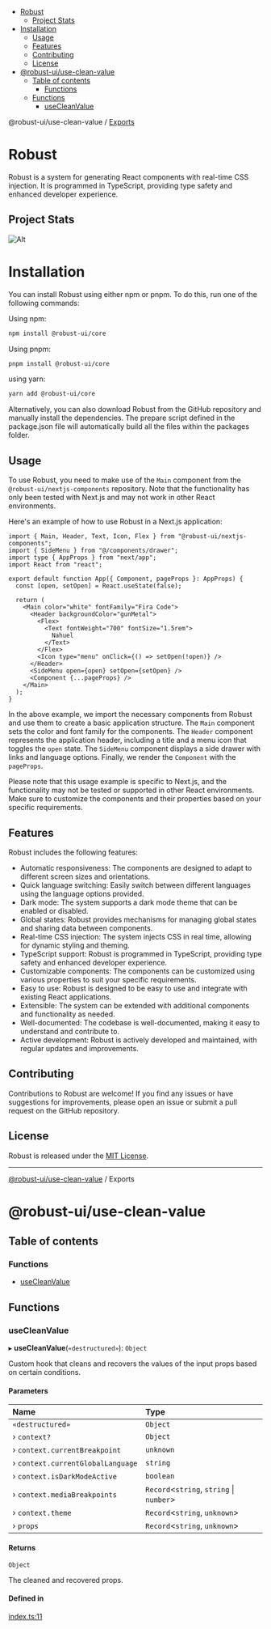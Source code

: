 <!-- START doctoc generated TOC please keep comment here to allow auto update -->
<!-- DON'T EDIT THIS SECTION, INSTEAD RE-RUN doctoc TO UPDATE -->

- [Robust](#robust)
  - [Project Stats](#project-stats)
- [Installation](#installation)
  - [Usage](#usage)
  - [Features](#features)
  - [Contributing](#contributing)
  - [License](#license)
- [@robust-ui/use-clean-value](#robust-uiuse-clean-value)
  - [Table of contents](#table-of-contents)
    - [Functions](#functions)
  - [Functions](#functions-1)
    - [useCleanValue](#usecleanvalue)

<!-- END doctoc generated TOC please keep comment here to allow auto update -->


<a name="readmemd"></a>

@robust-ui/use-clean-value / [Exports](#modulesmd)

# Robust

Robust is a system for generating React components with real-time CSS injection. It is programmed in TypeScript, providing type safety and enhanced developer experience.

## Project Stats

![Alt](https://repobeats.axiom.co/api/embed/57761159b119284992a2370b719d8f8fe9c07e34.svg "Repobeats analytics image")

# Installation

You can install Robust using either npm or pnpm. To do this, run one of the following commands:

Using npm:

```bash
npm install @robust-ui/core
```

Using pnpm:

```bash
pnpm install @robust-ui/core
```

using yarn:

```bash
yarn add @robust-ui/core
```

Alternatively, you can also download Robust from the GitHub repository and manually install the dependencies. The prepare script defined in the package.json file will automatically build all the files within the packages folder.

## Usage

To use Robust, you need to make use of the `Main` component from the `@robust-ui/nextjs-components` repository. Note that the functionality has only been tested with Next.js and may not work in other React environments.

Here's an example of how to use Robust in a Next.js application:

```tsx
import { Main, Header, Text, Icon, Flex } from "@robust-ui/nextjs-components";
import { SideMenu } from "@/components/drawer";
import type { AppProps } from "next/app";
import React from "react";

export default function App({ Component, pageProps }: AppProps) {
  const [open, setOpen] = React.useState(false);

  return (
    <Main color="white" fontFamily="Fira Code">
      <Header backgroundColor="gunMetal">
        <Flex>
          <Text fontWeight="700" fontSize="1.5rem">
            Nahuel
          </Text>
        </Flex>
        <Icon type="menu" onClick={() => setOpen(!open)} />
      </Header>
      <SideMenu open={open} setOpen={setOpen} />
      <Component {...pageProps} />
    </Main>
  );
}
```

In the above example, we import the necessary components from Robust and use them to create a basic application structure. The `Main` component sets the color and font family for the components. The `Header` component represents the application header, including a title and a menu icon that toggles the `open` state. The `SideMenu` component displays a side drawer with links and language options. Finally, we render the `Component` with the `pageProps`.

Please note that this usage example is specific to Next.js, and the functionality may not be tested or supported in other React environments. Make sure to customize the components and their properties based on your specific requirements.

## Features

Robust includes the following features:

- Automatic responsiveness: The components are designed to adapt to different screen sizes and orientations.
- Quick language switching: Easily switch between different languages using the language options provided.
- Dark mode: The system supports a dark mode theme that can be enabled or disabled.
- Global states: Robust provides mechanisms for managing global states and sharing data between components.
- Real-time CSS injection: The system injects CSS in real time, allowing for dynamic styling and theming.
- TypeScript support: Robust is programmed in TypeScript, providing type safety and enhanced developer experience.
- Customizable components: The components can be customized using various properties to suit your specific requirements.
- Easy to use: Robust is designed to be easy to use and integrate with existing React applications.
- Extensible: The system can be extended with additional components and functionality as needed.
- Well-documented: The codebase is well-documented, making it easy to understand and contribute to.
- Active development: Robust is actively developed and maintained, with regular updates and improvements.

## Contributing

Contributions to Robust are welcome! If you find any issues or have suggestions for improvements, please open an issue or submit a pull request on the GitHub repository.

## License

Robust is released under the [MIT License](https://opensource.org/licenses/MIT).

---


<a name="modulesmd"></a>

[@robust-ui/use-clean-value](#readmemd) / Exports

# @robust-ui/use-clean-value

## Table of contents

### Functions

- [useCleanValue](#usecleanvalue)

## Functions

### useCleanValue

▸ **useCleanValue**(`«destructured»`): `Object`

Custom hook that cleans and recovers the values of the input props based on certain conditions.

#### Parameters

| Name | Type |
| :------ | :------ |
| `«destructured»` | `Object` |
| › `context?` | `Object` |
| › `context.currentBreakpoint` | `unknown` |
| › `context.currentGlobalLanguage` | `string` |
| › `context.isDarkModeActive` | `boolean` |
| › `context.mediaBreakpoints` | `Record`\<`string`, `string` \| `number`\> |
| › `context.theme` | `Record`\<`string`, `unknown`\> |
| › `props` | `Record`\<`string`, `unknown`\> |

#### Returns

`Object`

The cleaned and recovered props.

#### Defined in

[index.ts:11](https://github.com/nahuelRosas/robust-ui/blob/148f787/packages/hooks/use-clean-value/src/index.ts#L11)
